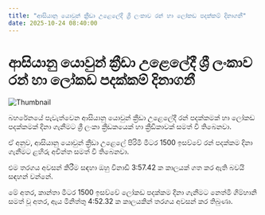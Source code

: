 ```yaml
---
title: "ආසියානු යොවුන් ක්‍රීඩා උළෙලේදී ශ්‍රී ලංකාව රන් හා ලෝකඩ පදක්කම් දිනාගනී"
date: 2025-10-24 08:40:00
---
```


# ආසියානු යොවුන් ක්‍රීඩා උළෙලේදී ශ්‍රී ලංකාව රන් හා ලෝකඩ පදක්කම් දිනාගනී

![Thumbnail](https://helakuru.sgp1.cdn.digitaloceanspaces.com/esana/images/lib/gold-medel-sl.jpg)

බහරේනයේ පැවැත්වෙන ආසියානු යොවුන් ක්‍රීඩා උළෙලේදී රන් පදක්කමක් හා ලෝකඩ පදක්කමක් දිනා ගැනීමට ශ්‍රී ලංකා ක්‍රීඩකයෙක් හා ක්‍රීඩිකාවක් සමත් වී තිබෙනවා.

ඒ අනුව, ආසියානු යොවුන් ක්‍රීඩා උළෙලේ පිරිමි මීටර 1500 ඉසව්වේ රන් පදක්කම දිනා ගැනීමට ළහිරු අචින්ත සමත් වී තිබෙනවා.

එම තරගය අවසන් කිරීම සඳහා ඔහු විනාඩි 3:57.42 ක කාලයක් ගත කර ඇති බවයි සඳහන් වන්නේ.

මේ අතර, කාන්තා මීටර 1500 ඉසව්වේ ලෝකඩ පදක්කම දිනා ගැනීමට නෙත්මි ගිම්හානි සමත් වූ අතර, ඇය මිනිත්තු 4:52.32 ක කාලයකින් තරගය අවසන් කර තිබුණා.

